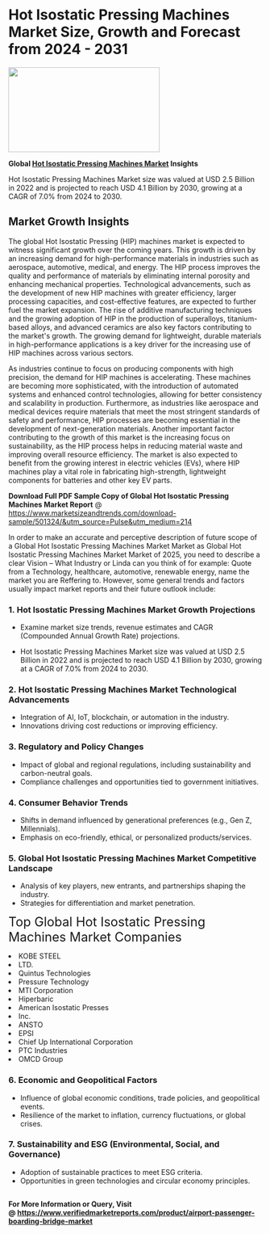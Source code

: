 <H1>Hot Isostatic Pressing Machines Market Size, Growth and Forecast from 2024 - 2031</H1><img class="aligncenter size-medium wp-image-584254" src="https://thirdeyenews.in/wp-content/uploads/2024/09/Global-Market-Research-300x168.jpeg" alt="" width="300" height="168" /><p><strong>Global&nbsp;<a href="https://www.marketsizeandtrends.com/download-sample/501324/&amp;utm_source=Pulse&amp;utm_medium=214">Hot Isostatic Pressing Machines Market</a> Insights</strong></p><p>Hot Isostatic Pressing Machines Market size was valued at USD 2.5 Billion in 2022 and is projected to reach USD 4.1 Billion by 2030, growing at a CAGR of 7.0% from 2024 to 2030.</p><p><h2>Market Growth Insights</h2> <p>The global Hot Isostatic Pressing (HIP) machines market is expected to witness significant growth over the coming years. This growth is driven by an increasing demand for high-performance materials in industries such as aerospace, automotive, medical, and energy. The HIP process improves the quality and performance of materials by eliminating internal porosity and enhancing mechanical properties. Technological advancements, such as the development of new HIP machines with greater efficiency, larger processing capacities, and cost-effective features, are expected to further fuel the market expansion. The rise of additive manufacturing techniques and the growing adoption of HIP in the production of superalloys, titanium-based alloys, and advanced ceramics are also key factors contributing to the market's growth. The growing demand for lightweight, durable materials in high-performance applications is a key driver for the increasing use of HIP machines across various sectors. </p> <p>As industries continue to focus on producing components with high precision, the demand for HIP machines is accelerating. These machines are becoming more sophisticated, with the introduction of automated systems and enhanced control technologies, allowing for better consistency and scalability in production. Furthermore, as industries like aerospace and medical devices require materials that meet the most stringent standards of safety and performance, HIP processes are becoming essential in the development of next-generation materials. Another important factor contributing to the growth of this market is the increasing focus on sustainability, as the HIP process helps in reducing material waste and improving overall resource efficiency. The market is also expected to benefit from the growing interest in electric vehicles (EVs), where HIP machines play a vital role in fabricating high-strength, lightweight components for batteries and other key EV parts. </p><p><span class=""><strong>Download Full PDF Sample Copy of Global Hot Isostatic Pressing Machines Market Report</strong> @ <a href="https://www.marketsizeandtrends.com/download-sample/501324/&amp;utm_source=Pulse&amp;utm_medium=214" target="_blank">https://www.marketsizeandtrends.com/download-sample/501324/&amp;utm_source=Pulse&amp;utm_medium=214</a></span></p><p>In order to make an accurate and perceptive description of future scope of a Global&nbsp;Hot Isostatic Pressing Machines Market Market as Global&nbsp;Hot Isostatic Pressing Machines Market Market of 2025, you need to describe a clear Vision &ndash; What Industry or Linda can you think of for example: Quote from a Technology, healthcare, automotive, renewable energy, name the market you are Reffering to. However, some general trends and factors usually impact market reports and their future outlook include:</p><h3>1.&nbsp;<strong>Hot Isostatic Pressing Machines Market Growth Projections</strong></h3><ul><li>Examine market size trends, revenue estimates and CAGR (Compounded Annual Growth Rate) projections.</li><li><p>Hot Isostatic Pressing Machines Market size was valued at USD 2.5 Billion in 2022 and is projected to reach USD 4.1 Billion by 2030, growing at a CAGR of 7.0% from 2024 to 2030.</p></li></ul><h3>2.&nbsp;<strong>Hot Isostatic Pressing Machines Market Technological Advancements</strong></h3><ul><li>Integration of AI, IoT, blockchain, or automation in the industry.</li><li>Innovations driving cost reductions or improving efficiency.</li></ul><h3>3.&nbsp;<strong>Regulatory and Policy Changes</strong></h3><ul><li>Impact of global and regional regulations, including sustainability and carbon-neutral goals.</li><li>Compliance challenges and opportunities tied to government initiatives.</li></ul><h3>4.&nbsp;<strong>Consumer Behavior Trends</strong></h3><ul><li>Shifts in demand influenced by generational preferences (e.g., Gen Z, Millennials).</li><li>Emphasis on eco-friendly, ethical, or personalized products/services.</li></ul><h3>5.&nbsp;<strong>Global Hot Isostatic Pressing Machines Market Competitive Landscape</strong></h3><ul><li>Analysis of key players, new entrants, and partnerships shaping the industry.</li><li>Strategies for differentiation and market penetration.</li></ul><p data-pm-slice="1 1 []"><span style="color: inherit; font-family: inherit; font-size: 25px;">Top Global Hot Isostatic Pressing Machines Market Companies</span></p><div class="" data-test-id=""><p><li>KOBE STEEL</li><li>LTD.</li><li> Quintus Technologies</li><li> Pressure Technology</li><li> MTI Corporation</li><li> Hiperbaric</li><li> American Isostatic Presses</li><li>Inc.</li><li> ANSTO</li><li> EPSI</li><li> Chief Up International Corporation</li><li> PTC Industries</li><li> OMCD Group</li></p></div><h3>6.&nbsp;<strong>Economic and Geopolitical Factors</strong></h3><ul><li>Influence of global economic conditions, trade policies, and geopolitical events.</li><li>Resilience of the market to inflation, currency fluctuations, or global crises.</li></ul><h3>7.&nbsp;<strong>Sustainability and ESG (Environmental, Social, and Governance)</strong></h3><ul><li>Adoption of sustainable practices to meet ESG criteria.</li><li>Opportunities in green technologies and circular economy principles.</li></ul><h2><strong style="font-size: 14px;">For More Information or Query, Visit @&nbsp;</strong><a style="background-color: #ffffff; font-size: 14px;" href="https://www.marketsizeandtrends.com/report/hot-isostatic-pressing-machines-market/" target="_blank">https://www.verifiedmarketreports.com/product/airport-passenger-boarding-bridge-market</a></h2>
